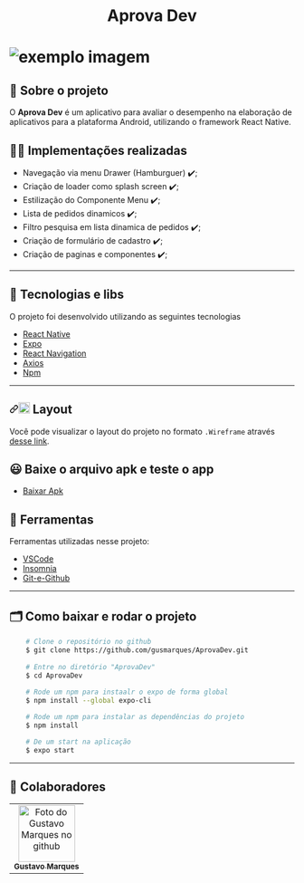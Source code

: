  <h1 align="center">
    <tittle>Aprova Dev</tittle>
<h1>
  
<img src="https://uploadlista.s3.amazonaws.com/Group+8+(1).png" style="aling:center!important;"  align="center" alt="exemplo imagem">
 


## 💬️ Sobre o projeto

O <b>Aprova Dev</b> é um aplicativo para avaliar o desempenho na elaboração de aplicativos para a plataforma Android, utilizando o framework React Native.

## 👨‍💻️ Implementações realizadas
- Navegação via menu Drawer (Hamburguer) ✔️;
- Criação de loader como splash screen ✔️;
- Estilização do Componente Menu ✔️;
- Lista de pedidos dinamicos ✔️;
- Filtro pesquisa em lista dinamica de pedidos ✔️;
- Criação de formulário de cadastro ✔️;
- Criação de paginas e componentes ✔️;

---

## 🚀 Tecnologias e libs

O projeto foi desenvolvido utilizando as seguintes tecnologias

- [React Native](https://reactnative.dev/)
- [Expo](https://docs.expo.io/)
- [React Navigation](https://reactnavigation.org/)
- [Axios](https://github.com/axios/axios)
- [Npm](https://www.npmjs.com/)

---
<h2><a id="user-content--layout" class="anchor" aria-hidden="true" href="#-layout"><svg class="octicon octicon-link" viewBox="0 0 16 16" version="1.1" width="16" height="16" aria-hidden="true"><path fill-rule="evenodd" d="M7.775 3.275a.75.75 0 001.06 1.06l1.25-1.25a2 2 0 112.83 2.83l-2.5 2.5a2 2 0 01-2.83 0 .75.75 0 00-1.06 1.06 3.5 3.5 0 004.95 0l2.5-2.5a3.5 3.5 0 00-4.95-4.95l-1.25 1.25zm-4.69 9.64a2 2 0 010-2.83l2.5-2.5a2 2 0 012.83 0 .75.75 0 001.06-1.06 3.5 3.5 0 00-4.95 0l-2.5 2.5a3.5 3.5 0 004.95 4.95l1.25-1.25a.75.75 0 00-1.06-1.06l-1.25 1.25a2 2 0 01-2.83 0z"></path></svg></a><g-emoji class="g-emoji" alias="bookmark" fallback-src="https://github.githubassets.com/images/icons/emoji/unicode/1f516.png"><img class="emoji" alt="bookmark" height="20" width="20" src="https://github.githubassets.com/images/icons/emoji/unicode/1f516.png"></g-emoji> Layout</h2>

<p>Você pode visualizar o layout do projeto no formato <code>.Wireframe</code> através <a href="https://www.figma.com/file/H9LvKfHpEt2XmataBSrFOh/Aprova-Dev-Mobile?node-id=0%3A1" target="_blank" rel="nofollow">desse link</a>.</p>

## 😃 Baixe o arquivo apk e teste o app 

 - [Baixar Apk](https://drive.google.com/file/d/19hobR-oO2h9vn7BswshqCE-3W3QmYsHl/view?usp=sharing)
 
## 🔧️ Ferramentas

Ferramentas utilizadas nesse projeto:

- [VSCode](https://code.visualstudio.com/)
- [Insomnia](https://insomnia.rest/download/)
- [Git-e-Github](https://github.com/)

---

## 🗂 Como baixar e rodar o projeto

```bash
    # Clone o repositório no github
    $ git clone https://github.com/gusmarques/AprovaDev.git
    
    # Entre no diretório "AprovaDev"
    $ cd AprovaDev
    
    # Rode um npm para instaalr o expo de forma global 
    $ npm install --global expo-cli

    # Rode um npm para instalar as dependências do projeto
    $ npm install

    # De um start na aplicação
    $ expo start
```
---

## 🤝 Colaboradores

<table>
  <tr>
    <td align="center">
      <a href="#">
        <img src="https://avatars1.githubusercontent.com/u/37513410?s=460&u=de51b35b0b7cb09b2ee86e906b4f0b39d00a71b6&v=4" width="100px;" alt="Foto do Gustavo Marques no github"/><br>
        <sub>
          <b>Gustavo Marques</b>
        </sub>
      </a>
 </table>

